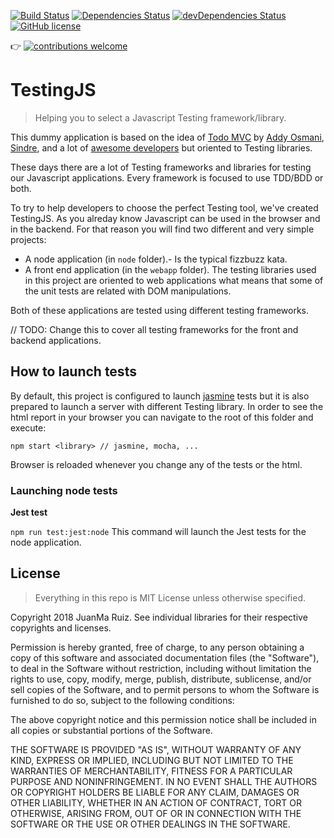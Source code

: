 [![Build Status](https://travis-ci.org/JuanMaRuiz/TestingJS.svg?branch=develop)](https://travis-ci.org/JuanMaRuiz/TestingJS)
[![Dependencies Status](https://david-dm.org/JuanMaRuiz/testingjs.svg)](https://david-dm.org/JuanMaRuiz/testingjs.svg)
[![devDependencies Status](https://david-dm.org/JuanMaRuiz/testingjs/dev-status.svg)](https://david-dm.org/JuanMaRuiz/testingjs?type=dev)
[![GitHub license](https://img.shields.io/github/license/JuanMaRuiz/TestingJS.svg)](https://github.com/JuanMaRuiz/TestingJS/blob/master/LICENSE)

👉 [![contributions welcome](https://img.shields.io/badge/contributions-welcome-brightgreen.svg?style=flat)](https://github.com/JuanMaRuiz/jqLite/issues)


# TestingJS
> Helping you to select a Javascript Testing framework/library.

This dummy application is based on the idea of [Todo MVC](http://todomvc.com/) by [Addy Osmani](https://github.com/addyosmani), [Sindre](https://github.com/sindresorhus), and a lot of [awesome developers](https://github.com/tastejs/todomvc#team) but oriented to Testing libraries.

These days there are a lot of Testing frameworks and libraries for testing our Javascript applications. Every framework is focused to use TDD/BDD or both.

To try to help developers to choose the perfect Testing tool, we've created TestingJS. As you alreday know Javascript can be used in the browser and in the backend. For that reason you will find two different and very simple projects:

* A node application (in `node` folder).- Is the typical fizzbuzz kata.
* A front end application (in the `webapp` folder). The testing libraries used in this project are oriented to web applications what means that some of the unit tests are related with DOM manipulations.

Both of these applications are tested using different testing frameworks.

// TODO: Change this to cover all testing frameworks for the front and backend applications.
## How to launch tests

By default, this project is configured to launch [jasmine](http://jasmine.github.io/) tests but it is also prepared to launch a server with different Testing library. In order to see the html report in your browser you can navigate to the root of this folder and execute:

```
npm start <library> // jasmine, mocha, ...
```

Browser is reloaded whenever you change any of the tests or the html.

### Launching node tests

**Jest test**

`npm run test:jest:node` This command will launch the Jest tests for the node application.

## License

> Everything in this repo is MIT License unless otherwise specified.

Copyright 2018 JuanMa Ruiz. See individual libraries for their respective copyrights and licenses.

Permission is hereby granted, free of charge, to any person obtaining a copy
of this software and associated documentation files (the "Software"), to deal
in the Software without restriction, including without limitation the rights
to use, copy, modify, merge, publish, distribute, sublicense, and/or sell
copies of the Software, and to permit persons to whom the Software is
furnished to do so, subject to the following conditions:

The above copyright notice and this permission notice shall be included in
all copies or substantial portions of the Software.

THE SOFTWARE IS PROVIDED "AS IS", WITHOUT WARRANTY OF ANY KIND, EXPRESS OR
IMPLIED, INCLUDING BUT NOT LIMITED TO THE WARRANTIES OF MERCHANTABILITY,
FITNESS FOR A PARTICULAR PURPOSE AND NONINFRINGEMENT. IN NO EVENT SHALL THE
AUTHORS OR COPYRIGHT HOLDERS BE LIABLE FOR ANY CLAIM, DAMAGES OR OTHER
LIABILITY, WHETHER IN AN ACTION OF CONTRACT, TORT OR OTHERWISE, ARISING FROM,
OUT OF OR IN CONNECTION WITH THE SOFTWARE OR THE USE OR OTHER DEALINGS IN
THE SOFTWARE.
